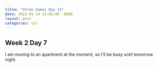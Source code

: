 ```yaml
---
title: "Stren Games Day 14"
date: 2022-01-14 23:05:00 -0500
layout: post
categories: tsl
---
```


## Week 2 Day 7

I am moving to an apartment at the moment, so I'll be busy until tomorrow night.